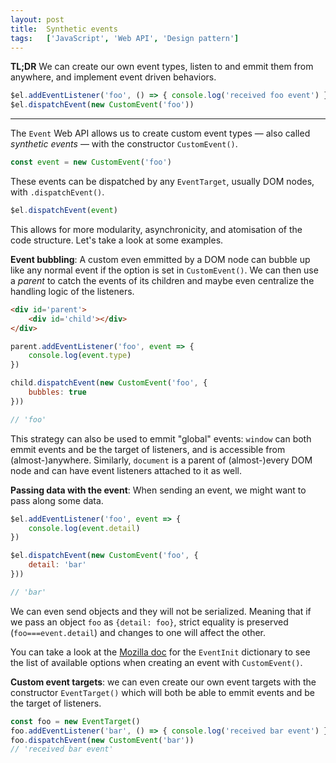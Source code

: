```yaml
---
layout: post
title:  Synthetic events
tags:   ['JavaScript', 'Web API', 'Design pattern']
---
```


**TL;DR** We can create our own event types, listen to and emmit them from anywhere, and implement event driven behaviors.
``` javascript
$el.addEventListener('foo', () => { console.log('received foo event') })
$el.dispatchEvent(new CustomEvent('foo'))
```

<hr>

The `Event` Web API allows us to create custom event types — also called *synthetic events* — with the constructor `CustomEvent()`.
```javascript
const event = new CustomEvent('foo')
```
These events can be dispatched by any `EventTarget`, usually DOM nodes, with `.dispatchEvent()`.
```javascript
$el.dispatchEvent(event)
```
This allows for more modularity, asynchronicity, and atomisation of the code structure. Let's take a look at some examples.

**Event bubbling**: A custom even emmitted by a DOM node can bubble up like any normal event if the option is set in `CustomEvent()`. We can then use a *parent* to catch the events of its children and maybe even centralize the handling logic of the listeners.
```html
<div id='parent'>
    <div id='child'></div>
</div>
```
``` javascript
parent.addEventListener('foo', event => {
    console.log(event.type)
})

child.dispatchEvent(new CustomEvent('foo', { 
    bubbles: true 
}))

// 'foo'
```
This strategy can also be used to emmit "global" events: `window` can both emmit events and be the target of listeners, and is accessible from (almost-)anywhere. Similarly, `document` is a parent of (almost-)every DOM node and can have event listeners attached to it as well.

**Passing data with the event**: When sending an event, we might want to pass along some data.
```javascript
$el.addEventListener('foo', event => {
    console.log(event.detail)
})

$el.dispatchEvent(new CustomEvent('foo', {
    detail: 'bar' 
}))

// 'bar'
```
We can even send objects and they will not be serialized. Meaning that if we pass an object `foo` as `{detail: foo}`, strict equality is preserved (`foo===event.detail`) and changes to one will affect the other.

You can take a look at the [Mozilla doc](https://developer.mozilla.org/en-US/docs/Web/API/Event/Event) for the `EventInit` dictionary to see the list of available options when creating an event with `CustomEvent()`.

**Custom event targets**: we can even create our own event targets with the constructor `EventTarget()` which will both be able to emmit events and be the target of listeners.
``` javascript
const foo = new EventTarget()
foo.addEventListener('bar', () => { console.log('received bar event') })
foo.dispatchEvent(new CustomEvent('bar'))
// 'received bar event'
```